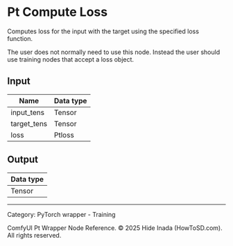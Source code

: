 # Pt Compute Loss
Computes loss for the input with the target using the specified loss function.

The user does not normally need to use this node. Instead the user should use training nodes that accept a loss object.

## Input
| Name | Data type |
|---|---|
| input_tens | Tensor |
| target_tens | Tensor |
| loss | Ptloss |

## Output
| Data type |
|---|
| Tensor |

<HR>
Category: PyTorch wrapper - Training

ComfyUI Pt Wrapper Node Reference. © 2025 Hide Inada (HowToSD.com). All rights reserved.
